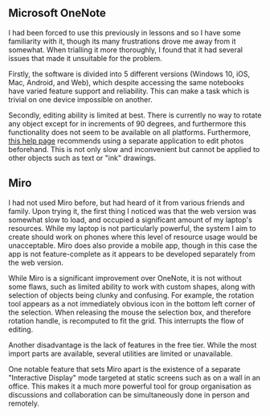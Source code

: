 ## Microsoft OneNote
I had been forced to use this previously in lessons and so I have some  familiarity with it, though its many frustrations drove me away from it somewhat. When trialling it more thoroughly, I found that it had several issues that made it unsuitable for the problem.

Firstly, the software is divided into 5 different versions (Windows 10, iOS, Mac, Android, and Web), which despite accessing the same notebooks have varied feature support and reliability. This can make a task which is trivial on one device impossible on another.

Secondly, editing ability is limited at best. There is currently no way to rotate any object except for in increments of 90 degrees, and furthermore this functionality does not seem to be available on all platforms. Furthermore, [this help page](https://support.microsoft.com/en-au/office/rotate-pictures-and-objects-on-a-page-in-onenote-65f12233-3618-461c-b5d1-53825c087238) recommends using a separate application to edit photos beforehand. This is not only slow and inconvenient but cannot be applied to other objects such as text or "ink" drawings.

## Miro
I had not used Miro before, but had heard of it from various friends and family. Upon trying it, the first thing I noticed was that the web version was somewhat slow to load, and occupied a significant amount of my laptop's resources. While my laptop is not particularly powerful, the system I aim to create should work on phones where this level of resource usage would be unacceptable. Miro does also provide a mobile app, though in this case the app is not feature-complete as it appears to be developed separately from the web version.

While Miro is a significant improvement over OneNote, it is not without some flaws, such as limited ability to work with custom shapes, along with selection of objects being clunky and confusing. For example, the rotation tool appears as a not immediately obvious icon in the bottom left corner of the selection. When releasing the mouse the selection box, and therefore rotation handle, is recomputed to fit the grid. This interrupts the flow of editing.

Another disadvantage is the lack of features in the free tier. While the most import parts are available, several utilities are limited or unavailable.

One notable feature that sets Miro apart is the existence of a separate "Interactive Display" mode targeted at static screens such as on a wall in an office. This makes it a much more powerful tool for group organisation as discussions and collaboration can be simultaneously done in person and remotely.